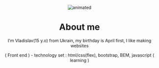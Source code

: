 <p align="center">
  <img src="https://github.com/nero-5-5/nero-5-5/blob/main/dazai-fl-732.gif" alt="animated" />
</p>


<h1 align="center">
About me
</h1>

<p align="center">
I'm Vladislav(15 y.o) from Ukrain, my birthday is April first, I like making websites
</p>

<p align="center">
( Front end ) - technology set : html/css(flex), bootstrap, BEM, javascript ( learning )
</p>
